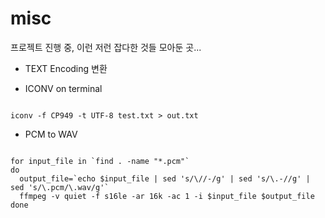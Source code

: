 # misc
프로젝트 진행 중, 이런 저런 잡다한 것들 모아둔 곳...

* TEXT Encoding 변환
- ICONV on terminal
<pre><code>
iconv -f CP949 -t UTF-8 test.txt > out.txt
</code></pre>

* PCM to WAV
<pre><code>
for input_file in `find . -name "*.pcm"`
do
  output_file=`echo $input_file | sed 's/\//-/g' | sed 's/\.-//g' | sed 's/\.pcm/\.wav/g'`
  ffmpeg -v quiet -f s16le -ar 16k -ac 1 -i $input_file $output_file
done

</code></pre>
